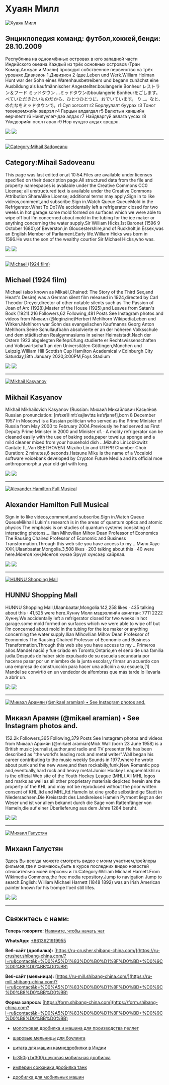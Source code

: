 # Хуаян Милл

<a href="https://swt.shibang-china.com/?l=ru&img&k=%D0%A5%D1%83%D0%B0%D1%8F%D0%BD+%D0%9C%D0%B8%D0%BB%D0%BB" target="_blank">![Хуаян Милл](http://static.shibang-china.com/all-800x300/1141.jpg)</a>

## Энциклопедия команд: футбол,хоккей,бенди: 28.10.2009
Республика на одноимённых островах в юго западной части Индийского океана.Каждый из трёх основных островов (Гран Комор,Анжуан и Моэли) проводит собственное первенство на трёх уровнях Дивизион 1,Дивизион 2 (две.Leben und Werk.William Holman Hunt war der Sohn eines Warenhausbetreibers und begann zun&#228;chst eine Ausbildung als kaufm&#228;nnischer Angestellter.boulangerie Bonheur レストラン＆フード ミッドタウン …ミッドタウンのboulangerie Bonheurをごします。べていただきたいものだから、ひとつひとつに、おでいています。 り…。なと、のたなをミッドタウンで。r1 Сул зогсолт r2 Борлуулалт буурах r3 Тоног төхөөрөмжийн эвдрэл r4 Гарцын алдагдал r5 Валютын ханшийн өөрчлөлт r6 Нийлүүлэгчдээ алдах r7 Найдваргүй авлага үүсэх r8 Үйлдвэрийн осол гарах r9 Нэр хүндээ алдах эрсдэл.


<a href="https://whatsapp.shibangsoft.com/WhatsApp.php" target="_blank" title="WhatsApp">![](http://static.shibang-china.com/icon/whatsapp.png)</a> <a href="https://swt.shibang-china.com/?l=ru&icon&k=%D0%A5%D1%83%D0%B0%D1%8F%D0%BD+%D0%9C%D0%B8%D0%BB%D0%BB" target="_blank">![](http://static.shibang-china.com/icon/chat-ru.png)</a>

---

<a href="https://swt.shibang-china.com/?l=ru&img&k=%D0%A5%D1%83%D0%B0%D1%8F%D0%BD+%D0%9C%D0%B8%D0%BB%D0%BB" target="_blank">![Category:Mihail Sadoveanu](http://static.shibang-china.com/all-800x300/899.jpg)</a>

## Category:Mihail Sadoveanu
This page was last edited on,at 10:54.Files are available under licenses specified on their description page.All structured data from the file and property namespaces is available under the Creative Commons CC0 License; all unstructured text is available under the Creative Commons Attribution ShareAlike License; additional terms may apply.Sign in to like videos,comment,and subscribe.Sign in.Watch Queue QueueMold in the Refrigerator.What To Do?We accidentally left a refrigerator closed for two weeks in hot garage.some mold formed on surfaces which we were able to wipe off but I’m concerned about mold in the tubing for the ice maker or anything concerning the water supply.Sir William Hicks,1st Baronet (1596 9 October 1680),of Beverston,in Gloucestershire,and of Ruckholt,in Essex,was an English Member of Parliament.Early life.William Hicks was born in 1596.He was the son of the wealthy courtier Sir Michael Hicks,who was.


<a href="https://whatsapp.shibangsoft.com/WhatsApp.php" target="_blank" title="WhatsApp">![](http://static.shibang-china.com/icon/whatsapp.png)</a> <a href="https://swt.shibang-china.com/?l=ru&icon&k=%D0%A5%D1%83%D0%B0%D1%8F%D0%BD+%D0%9C%D0%B8%D0%BB%D0%BB" target="_blank">![](http://static.shibang-china.com/icon/chat-ru.png)</a>

---

<a href="https://swt.shibang-china.com/?l=ru&img&k=%D0%A5%D1%83%D0%B0%D1%8F%D0%BD+%D0%9C%D0%B8%D0%BB%D0%BB" target="_blank">![Michael (1924 film)](http://static.shibang-china.com/all-800x300/1287.jpg)</a>

## Michael (1924 film)
Michael (also known as Mika&#235;l,Chained: The Story of the Third Sex,and Heart's Desire) was a German silent film released in 1924,directed by Carl Theodor Dreyer,director of other notable silents such as The Passion of Joan of Arc (1928),Master of the House (1925),and Leaves from Satan's Book (1921).216 Followers,62 Following,481 Posts See Instagram photos and videos from Михаил (@leginzine)Herbert Mehlhorn WikipediaLeben und Wirken.Mehlhorn war Sohn des evangelischen Kaufmanns Georg Anton Mehlhorn.Seine Schullaufbahn absolvierte er an der h&#246;heren Volksschule und dem st&#228;dtischen Realgymnasiums in seiner Heimatstadt.Nach der Ostern 1923 abgelegten Reifepr&#252;fung studierte er Rechtswissenschaften und Volkswirtschaft an den Universit&#228;ten G&#246;ttingen,M&#252;nchen und Leipzig.William Hill Scottish Cup Hamilton Academical v Edinburgh City Saturday,18th January 2020,3:00PM,Foys Stadium


<a href="https://whatsapp.shibangsoft.com/WhatsApp.php" target="_blank" title="WhatsApp">![](http://static.shibang-china.com/icon/whatsapp.png)</a> <a href="https://swt.shibang-china.com/?l=ru&icon&k=%D0%A5%D1%83%D0%B0%D1%8F%D0%BD+%D0%9C%D0%B8%D0%BB%D0%BB" target="_blank">![](http://static.shibang-china.com/icon/chat-ru.png)</a>

---

<a href="https://swt.shibang-china.com/?l=ru&img&k=%D0%A5%D1%83%D0%B0%D1%8F%D0%BD+%D0%9C%D0%B8%D0%BB%D0%BB" target="_blank">![Mikhail Kasyanov](http://static.shibang-china.com/all-800x300/5.jpg)</a>

## Mikhail Kasyanov
Mikhail Mikhailovich Kasyanov (Russian: Михаи́л Миха́йлович Касья́нов Russian pronunciation: [mʲɪxɐˈiɫ mʲɪˈxajɫəvʲɪtɕ kɐˈsʲjanəf],born 8 December 1957 in Moscow) is a Russian politician who served as the Prime Minister of Russia from May 2000 to February 2004.Previously he had served as First Deputy Prime Minister in 2000 and Minister of.&nbsp;&#0183;&#32;A moldy refrigerator can be cleaned easily with the use of baking soda,paper towels,a sponge and a mild cleaner mixed from your household dish …Mizuho LinLobkowitz Cantate (L.Van BEETHOVEN) Mizuho Lin and UTFPR Chamber Choir Duration: 2 minutes,6 seconds.Hatsune Miku is the name of a Vocaloid software voicebank developed by Crypton Future Media and its official moe anthropomorph,a year old girl with long.


<a href="https://whatsapp.shibangsoft.com/WhatsApp.php" target="_blank" title="WhatsApp">![](http://static.shibang-china.com/icon/whatsapp.png)</a> <a href="https://swt.shibang-china.com/?l=ru&icon&k=%D0%A5%D1%83%D0%B0%D1%8F%D0%BD+%D0%9C%D0%B8%D0%BB%D0%BB" target="_blank">![](http://static.shibang-china.com/icon/chat-ru.png)</a>

---

<a href="https://swt.shibang-china.com/?l=ru&img&k=%D0%A5%D1%83%D0%B0%D1%8F%D0%BD+%D0%9C%D0%B8%D0%BB%D0%BB" target="_blank">![Alexander Hamilton Full Musical](http://static.shibang-china.com/all-800x300/1300.jpg)</a>

## Alexander Hamilton Full Musical
Sign in to like videos,comment,and subscribe.Sign in.Watch Queue QueueMikhail Lukin's research is in the areas of quantum optics and atomic physics.The emphasis is on studies of quantum systems consisting of interacting photons,…Ilian MihovIlian Mihov Dean Professor of Economics The Rausing Chaired Professor of Economic and Business Transformation.Through this web site you have access to my …Милл Хаус ХХК,Ulaanbaatar,Mongolia.3,508 likes &#183; 203 talking about this &#183; 40 were here.Монгол хүн,Монгол хүнээ Эрүүл хүнсээр хайрлая.


<a href="https://whatsapp.shibangsoft.com/WhatsApp.php" target="_blank" title="WhatsApp">![](http://static.shibang-china.com/icon/whatsapp.png)</a> <a href="https://swt.shibang-china.com/?l=ru&icon&k=%D0%A5%D1%83%D0%B0%D1%8F%D0%BD+%D0%9C%D0%B8%D0%BB%D0%BB" target="_blank">![](http://static.shibang-china.com/icon/chat-ru.png)</a>

---

<a href="https://swt.shibang-china.com/?l=ru&img&k=%D0%A5%D1%83%D0%B0%D1%8F%D0%BD+%D0%9C%D0%B8%D0%BB%D0%BB" target="_blank">![HUNNU Shopping Mall](http://static.shibang-china.com/all-800x300/1301.jpg)</a>

## HUNNU Shopping Mall
HUNNU Shopping Mall,Ulaanbaatar,Mongolia.142,258 likes &#183; 435 talking about this &#183; 41,525 were here.Хүннү Молл мэдээллийн ажилтан: 7711 2222 Хүннү.We accidentally left a refrigerator closed for two weeks in hot garage.some mold formed on surfaces which we were able to wipe off but I’m concerned about mold in the tubing for the ice maker or anything concerning the water supply.Ilian MihovIlian Mihov Dean Professor of Economics The Rausing Chaired Professor of Economic and Business Transformation.Through this web site you have access to my …Primeros a&#241;os.Mandel naci&#243; y fue criado en Toronto,Ontario,en el seno de una familia jud&#237;a.Despu&#233;s de haber sido expulsado de su escuela secundaria por hacerse pasar por un miembro de la junta escolar,y firmar un acuerdo con una empresa de construcci&#243;n para hacer una adici&#243;n a su escuela,[1] Mandel se convirti&#243; en un vendedor de alfombras que m&#225;s tarde lo llevar&#237;a a abrir un.


<a href="https://whatsapp.shibangsoft.com/WhatsApp.php" target="_blank" title="WhatsApp">![](http://static.shibang-china.com/icon/whatsapp.png)</a> <a href="https://swt.shibang-china.com/?l=ru&icon&k=%D0%A5%D1%83%D0%B0%D1%8F%D0%BD+%D0%9C%D0%B8%D0%BB%D0%BB" target="_blank">![](http://static.shibang-china.com/icon/chat-ru.png)</a>

---

<a href="https://swt.shibang-china.com/?l=ru&img&k=%D0%A5%D1%83%D0%B0%D1%8F%D0%BD+%D0%9C%D0%B8%D0%BB%D0%BB" target="_blank">![Микаэл Арамян (@mikael aramian) • See Instagram photos and.](http://static.shibang-china.com/all-800x300/1072.jpg)</a>

## Микаэл Арамян (@mikael aramian) • See Instagram photos and.
152.2k Followers,365 Following,379 Posts See Instagram photos and videos from Микаэл Арамян (@mikael aramian)Mick Wall (born 23 June 1958) is a British music journalist,author,and radio and TV presenter.He has been described as &quot;the world's leading rock and metal writer&quot;.Wall began his career contributing to the music weekly Sounds in 1977,where he wrote about punk and the new wave,and then rockabilly,funk,New Romantic pop and,eventually,hard rock and heavy metal.Junior Hockey Leaguemhl.khl.ru is the official Web site of the Youth Hockey League (MHL).All MHL logos and marks as well as all other proprietary materials depicted herein are the property of the KHL and may not be reproduced without the prior written consent of KHL,ltd and MHL,ltd.Hameln ist eine gro&#223;e selbst&#228;ndige Stadt in Niedersachsen.Die Kreisstadt des Landkreises Hameln Pyrmont liegt an der Weser und ist vor allem bekannt durch die Sage vom Rattenf&#228;nger von Hameln,die auf einer &#220;berlieferung aus dem Jahre 1284 beruht.


<a href="https://whatsapp.shibangsoft.com/WhatsApp.php" target="_blank" title="WhatsApp">![](http://static.shibang-china.com/icon/whatsapp.png)</a> <a href="https://swt.shibang-china.com/?l=ru&icon&k=%D0%A5%D1%83%D0%B0%D1%8F%D0%BD+%D0%9C%D0%B8%D0%BB%D0%BB" target="_blank">![](http://static.shibang-china.com/icon/chat-ru.png)</a>

---

<a href="https://swt.shibang-china.com/?l=ru&img&k=%D0%A5%D1%83%D0%B0%D1%8F%D0%BD+%D0%9C%D0%B8%D0%BB%D0%BB" target="_blank">![Михаил Галустян](http://static.shibang-china.com/all-800x300/618.jpg)</a>

## Михаил Галустян
Здесь Вы всегда можете смотреть видео с моим участием,трейлеры фильмов,где я снимаюсь,быть в курсе последних видео новостей относительно моей персоны и гл.Category:William Michael Harnett.From Wikimedia Commons,the free media repository.Jump to navigation Jump to search.English: William Michael Harnett (1848 1892) was an Irish American painter known for his trompe l'oeil still lifes.

<a href="https://whatsapp.shibangsoft.com/WhatsApp.php" target="_blank" title="WhatsApp">![](http://static.shibang-china.com/icon/whatsapp.png)</a> <a href="https://swt.shibang-china.com/?l=ru&icon&k=%D0%A5%D1%83%D0%B0%D1%8F%D0%BD+%D0%9C%D0%B8%D0%BB%D0%BB" target="_blank">![](http://static.shibang-china.com/icon/chat-ru.png)</a>

---
## Свяжитесь с нами:

**Теперь говорите:** [Нажмите, чтобы начать чат](https://swt.shibang-china.com?l=ru&contact&k=%D0%A5%D1%83%D0%B0%D1%8F%D0%BD+%D0%9C%D0%B8%D0%BB%D0%BB)

**WhatsApp:**  [+8613621919955](https://whatsapp.shibangsoft.com/WhatsApp.php)

**Веб-сайт (дробилка):** [https://ru-crusher.shibang-china.com/](https://ru-crusher.shibang-china.com/?l=ru&contact&k=%D0%A5%D1%83%D0%B0%D1%8F%D0%BD+%D0%9C%D0%B8%D0%BB%D0%BB)

**Веб-сайт (мельница):** [https://ru-mill.shibang-china.com/](https://ru-mill.shibang-china.com/?l=ru&contact&k=%D0%A5%D1%83%D0%B0%D1%8F%D0%BD+%D0%9C%D0%B8%D0%BB%D0%BB)

**Форма запроса:** [https://form.shibang-china.com](https://form.shibang-china.com?l=ru&contact&k=%D0%A5%D1%83%D0%B0%D1%8F%D0%BD+%D0%9C%D0%B8%D0%BB%D0%BB)

* [молотковая дробилка и машина для производства пеллет](../135/%D0%BC%D0%BE%D0%BB%D0%BE%D1%82%D0%BA%D0%BE%D0%B2%D0%B0%D1%8F%20%D0%B4%D1%80%D0%BE%D0%B1%D0%B8%D0%BB%D0%BA%D0%B0%20%D0%B8%20%D0%BC%D0%B0%D1%88%D0%B8%D0%BD%D0%B0%20%D0%B4%D0%BB%D1%8F%20%D0%BF%D1%80%D0%BE%D0%B8%D0%B7%D0%B2%D0%BE%D0%B4%D1%81%D1%82%D0%B2%D0%B0%20%D0%BF%D0%B5%D0%BB%D0%BB%D0%B5%D1%82.md)

* [шаровые мельницы для боулинга](../133/%D1%88%D0%B0%D1%80%D0%BE%D0%B2%D1%8B%D0%B5%20%D0%BC%D0%B5%D0%BB%D1%8C%D0%BD%D0%B8%D1%86%D1%8B%20%D0%B4%D0%BB%D1%8F%20%D0%B1%D0%BE%D1%83%D0%BB%D0%B8%D0%BD%D0%B3%D0%B0.md)

* [цитата для машин камнедробилки в Индии](../135/%D1%86%D0%B8%D1%82%D0%B0%D1%82%D0%B0%20%D0%B4%D0%BB%D1%8F%20%D0%BC%D0%B0%D1%88%D0%B8%D0%BD%20%D0%BA%D0%B0%D0%BC%D0%BD%D0%B5%D0%B4%D1%80%D0%BE%D0%B1%D0%B8%D0%BB%D0%BA%D0%B8%20%D0%B2%20%D0%98%D0%BD%D0%B4%D0%B8%D0%B8.md)

* [br350jg br300j щековая мобильная дробилка](../132/br350jg%20br300j%20%D1%89%D0%B5%D0%BA%D0%BE%D0%B2%D0%B0%D1%8F%20%D0%BC%D0%BE%D0%B1%D0%B8%D0%BB%D1%8C%D0%BD%D0%B0%D1%8F%20%D0%B4%D1%80%D0%BE%D0%B1%D0%B8%D0%BB%D0%BA%D0%B0.md)

* [империи союзники дробилка танк](../135/%D0%B8%D0%BC%D0%BF%D0%B5%D1%80%D0%B8%D0%B8%20%D1%81%D0%BE%D1%8E%D0%B7%D0%BD%D0%B8%D0%BA%D0%B8%20%D0%B4%D1%80%D0%BE%D0%B1%D0%B8%D0%BB%D0%BA%D0%B0%20%D1%82%D0%B0%D0%BD%D0%BA.md)

* [дробилка для мобильных машин](../133/%D0%B4%D1%80%D0%BE%D0%B1%D0%B8%D0%BB%D0%BA%D0%B0%20%D0%B4%D0%BB%D1%8F%20%D0%BC%D0%BE%D0%B1%D0%B8%D0%BB%D1%8C%D0%BD%D1%8B%D1%85%20%D0%BC%D0%B0%D1%88%D0%B8%D0%BD.md)